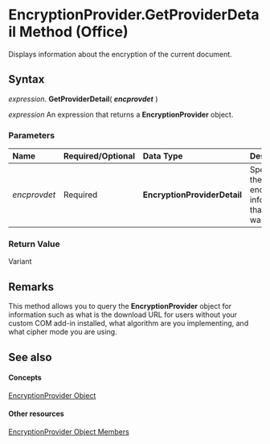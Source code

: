 
# EncryptionProvider.GetProviderDetail Method (Office)

Displays information about the encryption of the current document. 


## Syntax

 _expression_. **GetProviderDetail**( **_encprovdet_** )

 _expression_ An expression that returns a **EncryptionProvider** object.


### Parameters



|**Name**|**Required/Optional**|**Data Type**|**Description**|
|:-----|:-----|:-----|:-----|
| _encprovdet_|Required|**EncryptionProviderDetail**|Specifies the encryption information that you want.|

### Return Value

Variant


## Remarks

This method allows you to query the  **EncryptionProvider** object for information such as what is the download URL for users without your custom COM add-in installed, what algorithm are you implementing, and what cipher mode you are using.


## See also


#### Concepts


[EncryptionProvider Object](9f5cc550-6bcb-2748-14a7-696cf8ef021b.md)
#### Other resources


[EncryptionProvider Object Members](48bed5b8-b284-4b52-4143-153ae1c751a4.md)
